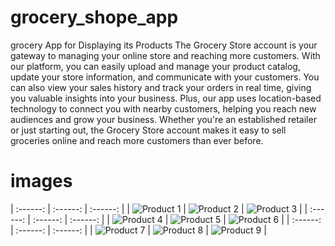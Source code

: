 # grocery_shope_app
grocery App for Displaying its Products
The Grocery Store account is your gateway to managing your online store and reaching more customers. With our platform, you can easily upload and manage your product catalog, update your store information, and communicate with your customers. You can also view your sales history and track your orders in real time, giving you valuable insights into your business. Plus, our app uses location-based technology to connect you with nearby customers, helping you reach new audiences and grow your business. Whether you're an established retailer or just starting out, the Grocery Store account makes it easy to sell groceries online and reach more customers than ever before.
# images
| :------: | :------: | :------: |
| ![Product 1](img/app1.jpg) | ![Product 2](img/app2.jpg) | ![Product 3](img/app3.jpg) |
| :------: | :------: | :------: |
| ![Product 4](img/app4.jpg) | ![Product 5](img/app5.jpg) | ![Product 6](img/app6.jpg) |
| :------: | :------: | :------: |
| ![Product 7](img/app7.jpg) | ![Product 8](img/app8.jpg) | ![Product 9](img/app9.jpg) |

